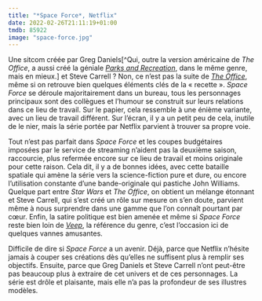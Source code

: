 ```yaml
---
title: "*Space Force*, Netflix"
date: 2022-02-26T21:11:19+01:00
tmdb: 85922 
image: "space-force.jpg"
---
```


Une sitcom créée par Greg Daniels[^Qui, outre la version américaine de *The Office*, a aussi créé la géniale [*Parks and Recreation*](https://voiretmanger.fr/parks-recreation-daniels-schur-nbc/), dans le même genre, mais en mieux.] et Steve Carrell ? Non, ce n’est pas la suite de [*The Office*](https://voiretmanger.fr/office-gervais-merchant-nbc/), même si on retrouve bien quelques éléments clés de la « recette ». *Space Force* se déroule majoritairement dans un bureau, tous les personnages principaux sont des collègues et l’humour se construit sur leurs relations dans ce lieu de travail. Sur le papier, cela ressemble à une énième variante, avec un lieu de travail différent. Sur l’écran, il y a un petit peu de cela, inutile de le nier, mais la série portée par Netflix parvient à trouver sa propre voie. 

Tout n’est pas parfait dans *Space Force* et les coupes budgétaires imposées par le service de streaming n’aident pas la deuxième saison, raccourcie, plus refermée encore sur ce lieu de travail et moins originale pour cette raison. Cela dit, il y a de bonnes idées, avec cette bataille spatiale qui amène la série vers la science-fiction pure et dure, ou encore l’utilisation constante d’une bande-originale qui pastiche John Williams. Quelque part entre *Star Wars* et *The Office*, on obtient un mélange étonnant et Steve Carrell, qui s’est créé un rôle sur mesure on s’en doute, parvient même à nous surprendre dans une gamme que l’on connaît pourtant par cœur. Enfin, la satire politique est bien amenée et même si *Space Force* reste bien loin de [*Veep*](https://voiretmanger.fr/veep-iannucci-hbo/), la référence du genre, c’est l’occasion ici de quelques vannes amusantes. 

Difficile de dire si *Space Force* a un avenir. Déjà, parce que Netflix n’hésite jamais à couper ses créations dès qu’elles ne suffisent plus à remplir ses objectifs. Ensuite, parce que Greg Daniels et Steve Carrell n’ont peut-être pas beaucoup plus à extraire de cet univers et de ces personnages. La série est drôle et plaisante, mais elle n’a pas la profondeur de ses illustres modèles. 


